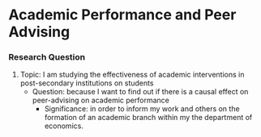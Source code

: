 # Academic Performance and Peer Advising

### Research Question
1. Topic: I am studying the effectiveness of academic interventions in post-secondary institutions on students
   - Question: because I want to find out if there is a causal effect on peer-advising on academic performance
     - Significance: in order to inform my work and others on the formation of an academic branch within my the department of economics. 
